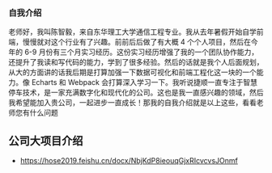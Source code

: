 ### 自我介绍

老师好，我叫陈智毅，来自东华理工大学通信工程专业。我从去年暑假开始自学前端，慢慢就对这个行业有了兴趣。前前后后做了有大概 4 个个人项目，然后在今年的 6-9 月份有三个月实习经历。这份实习经历增强了我的一个团队协作能力，还提升了我读和写代码的能力，学到了很多经验。然后的话就是我个人后面规划，从大的方面讲的话我后期是打算加强一下数据可视化和前端工程化这一块的一个能力。像 Echarts 和 Webpack 会打算深入学习一下。我听说捷顺一直专注于智慧停车技术，是一家充满数字化和现代化的公司。这也是我一直感兴趣的领域，然后我希望能加入贵公司，一起进步一直成长！那我的自我介绍就是以上这些，看看老师您有什么问题

## 公司大项目介绍

- https://hose2019.feishu.cn/docx/NbjKdP8ieouqGjxRIcvcvsJOnmf
